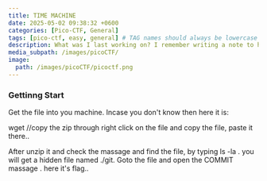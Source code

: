 ```yaml
---
title: TIME MACHINE
date: 2025-05-02 09:38:32 +0600
categories: [Pico-CTF, General]
tags: [pico-ctf, easy, general] # TAG names should always be lowercase
description: What was I last working on? I remember writing a note to help me remember...
media_subpath: /images/picoCTF/
image:
  path: /images/picoCTF/picoctf.png 
---
```


 ### Gettinng Start
 
Get the file into you machine. Incase you don't know then here it is: 

wget //copy the zip through right click on the file and copy the file, paste it  there..

After unzip it and  check the massage and find the file, by typing ls -la . you will get a hidden file named ./git. Goto the file and open the COMMIT massage . here it's flag..

